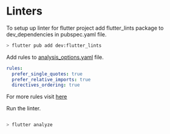 # Linters

To setup up linter for flutter project add flutter_lints package to dev_dependencies in pubspec.yaml file.

```bash
> flutter pub add dev:flutter_lints
```

Add rules to [analysis_options.yaml](/analysis_options.yaml) file.

```yaml
rules:
  prefer_single_quotes: true
  prefer_relative_imports: true
  directives_ordering: true
```

For more rules visit [here](https://dart.dev/tools/linter-rules#rules)

Run the linter.

```bash

> flutter analyze
```
